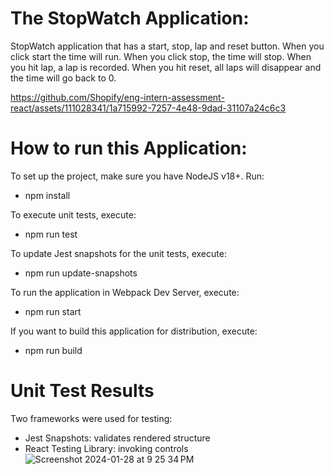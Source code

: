 # The StopWatch Application:
StopWatch application that has a start, stop, lap and reset button. When you click start the time will run. When you click stop, the time will stop. When you hit lap, a lap is recorded. When you hit reset, all laps will disappear and the time will go back to 0. 





https://github.com/Shopify/eng-intern-assessment-react/assets/111028341/1a715992-7257-4e48-9dad-31107a24c6c3

# How to run this Application:

To set up the project, make sure you have NodeJS v18+. Run:
- npm install

To execute unit tests, execute:
- npm run test

To update Jest snapshots for the unit tests, execute:
- npm run update-snapshots

To run the application in Webpack Dev Server, execute:
- npm run start

If you want to build this application for distribution, execute:
- npm run build

# Unit Test Results
Two frameworks were used for testing: 
- Jest Snapshots: validates rendered structure
- React Testing Library: invoking controls
![Screenshot 2024-01-28 at 9 25 34 PM](https://github.com/Shopify/eng-intern-assessment-react/assets/111028341/203864d7-9e26-43a4-ba5c-ebce55c99b72)




